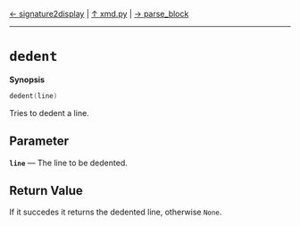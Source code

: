 [&#8592; signature2display](xmd--signature2display.md) | [&#8593; xmd.py](xmd.md) | [&#8594; parse_block](xmd--parse_block.md)
***

# `dedent`
**Synopsis**

```cpp
dedent(line)
```

Tries to dedent a line.


## Parameter
**`line`** &#8213; The line to be dedented.  
## Return Value

If it succedes it returns the dedented line, otherwise `None`.


